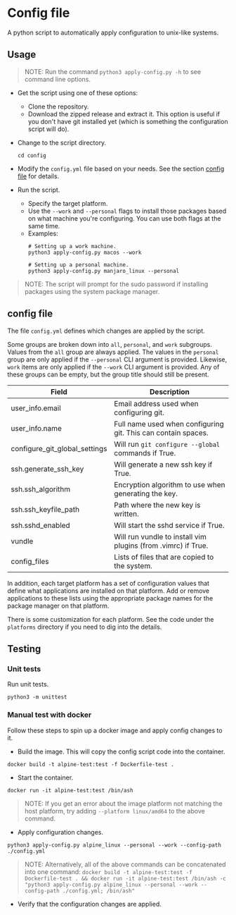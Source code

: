 # Config file

A python script to automatically apply configuration to unix-like systems.

## Usage

> NOTE: Run the command `python3 apply-config.py -h` to see command line options.

- Get the script using one of these options:
  - Clone the repository.
  - Download the zipped release and extract it. This option is useful if you
    don't have git installed yet (which is something the configuration script
    will do).

- Change to the script directory.
  ```shell
  cd config
  ```

- Modify the `config.yml` file based on your needs. See the section
  [config file](#config-file) for details.

- Run the script.
  - Specify the target platform.
  - Use the `--work` and `--personal` flags to install those packages based on
    what machine you're configuring. You can use both flags at the same time.
  - Examples:
    ```shell
    # Setting up a work machine.
    python3 apply-config.py macos --work

    # Setting up a personal machine.
    python3 apply-config.py manjaro_linux --personal
    ```

> NOTE: The script will prompt for the sudo password if installing packages
> using the system package manager.

## config file

The file `config.yml` defines which changes are applied by the script.

Some groups are broken down into `all`, `personal`, and `work` subgroups.
Values from the `all` group are always applied. The values in the `personal`
group are only applied if the `--personal` CLI argument is provided. Likewise,
`work` items are only applied if the `--work` CLI argument is provided.
Any of these groups can be empty, but the group title should still be present.

| Field | Description |
| - | - |
| user_info.email | Email address used when configuring git. |
| user_info.name | Full name used when configuring git. This can contain spaces. |
| configure_git_global_settings | Will run `git configure --global` commands if True. |
| ssh.generate_ssh_key | Will generate a new ssh key if True. |
| ssh.ssh_algorithm | Encryption algorithm to use when generating the key. |
| ssh.ssh_keyfile_path | Path where the new key is written. |
| ssh.sshd_enabled | Will start the sshd service if True. |
| vundle | Will run vundle to install vim plugins (from .vimrc) if True. |
| config_files | Lists of files that are copied to the system. |

In addition, each target platform has a set of configuration values that define
what applications are installed on that platform. Add or remove applications
to these lists using the appropriate package names for the package manager on
that platform.

There is some customization for each platform. See the code under the `platforms`
directory if you need to dig into the details.

## Testing

### Unit tests

Run unit tests.
```
python3 -m unittest
```

### Manual test with docker

Follow these steps to spin up a docker image and apply config changes to it.

- Build the image. This will copy the config script code into the container.
```shell
docker build -t alpine-test:test -f Dockerfile-test .
```

- Start the container.
```shell
docker run -it alpine-test:test /bin/ash
```

> NOTE: If you get an error about the image platform not matching the host
> platform, try adding `--platform linux/amd64` to the above command.

- Apply configuration changes.
```shell
python3 apply-config.py alpine_linux --personal --work --config-path ./config.yml
```

> NOTE: Alternatively, all of the above commands can be concatenated into one command:
> `docker build -t alpine-test:test -f Dockerfile-test . && docker run -it alpine-test:test /bin/ash -c "python3 apply-config.py alpine_linux --personal --work --config-path ./config.yml; /bin/ash"`

- Verify that the configuration changes are applied.

